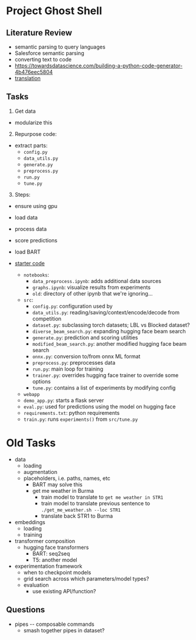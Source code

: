 # Project Ghost Shell

## Literature Review

- semantic parsing to query languages
- Salesforce semantic parsing
- converting text to code
- https://towardsdatascience.com/building-a-python-code-generator-4b476eec5804
- [translation](https://github.com/huggingface/transformers/blob/master/examples/pytorch/translation/run_translation.py)

## Tasks

1. Get data

- modularize this

2. Repurpose code:

- extract parts:
  - `config.py`
  - `data_utils.py`
  - `generate.py`
  - `preprocess.py`
  - `run.py`
  - `tune.py`

3. Steps:

- ensure using gpu
- load data
- process data
- score predictions
- load BART

- [starter code](https://github.com/nokia/nlc2cmd-submission-hubris)

  - `notebooks`:
    - `data_preprocess.ipynb`: adds additional data sources
    - `graphs.ipynb`: visualize results from experiments
    - `old`: directory of other ipynb that we're ignoring...
  - `src`:
    - `config.py`: configuration used by
    - `data_utils.py`: reading/saving/context/encode/decode from competition
    - `dataset.py`: subclassing torch datasets; LBL vs Blocked dataset?
    - `diverse_beam_search.py`: expanding hugging face beam search
    - `generate.py`: prediction and scoring utilities
    - `modified_beam_search.py`: another modified hugging face beam search
    - `onnx.py`: conversion to/from onnx ML format
    - `preprocess.py`: preprocesses data
    - `run.py`: main loop for training
    - `trainer.py`: overrides hugging face trainer to override some options
    - `tune.py`: contains a list of experiments by modifying config
  - `webapp`
  - `demo_app.py`: starts a flask server
  - `eval.py`: used for predictions using the model on hugging face
  - `requirements.txt`: python requirements
  - `train.py`: runs `experiments()` from `src/tune.py`

# Old Tasks

- data
  - loading
  - augmentation
  - placeholders, i.e. paths, names, etc
    - BART may solve this
    - get me weather in Burma
      - train model to translate to `get me weather in STR1`
      - train model to translate previous sentence to `./get_me_weather.sh --loc STR1`
      - translate back STR1 to Burma
- embeddings
  - loading
  - training
- transformer composition
  - hugging face transformers
    - BART: seq2seq
    - T5: another model
- experimentation framework
  - when to checkpoint models
  - grid search across which parameters/model types?
  - evaluation
    - use existing API/function?

## Questions

- pipes -- composable commands
  - smash together pipes in dataset?
